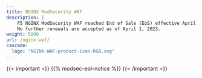 ```yaml
---
title: NGINX ModSecurity WAF
description: |
    F5 NGINX ModSecurity WAF reached End of Sale (EoS) effective April 1, 2022.
    No further renewals are accepted as of April 1, 2023.   
weight: 5000
url: /nginx-waf/
cascade:
  logo: "NGINX-WAF-product-icon-RGB.svg"
---
```


{{< important >}}
{{% modsec-eol-notice %}}
{{< /important >}}
